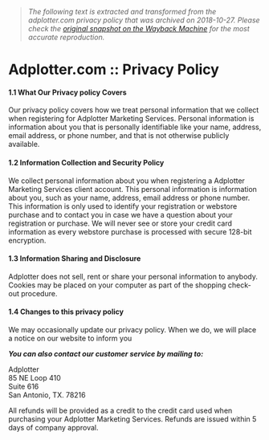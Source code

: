 > *The following text is extracted and transformed from the adplotter.com privacy policy that was archived on 2018-10-27. Please check the [original snapshot on the Wayback Machine](https://web.archive.org/web/20181027214253id_/http%3A//www.adplotter.com/privacy.asp) for the most accurate reproduction.*

# Adplotter.com :: Privacy Policy

#### 1.1 What Our Privacy policy Covers

Our privacy policy covers how we treat personal information that we collect when registering for Adplotter Marketing Services. Personal information is information about you that is personally identifiable like your name, address, email address, or phone number, and that is not otherwise publicly available.

#### 1.2 Information Collection and Security Policy

We collect personal information about you when registering a Adplotter Marketing Services client account. This personal information is information about you, such as your name, address, email address or phone number. This information is only used to identify your registration or webstore purchase and to contact you in case we have a question about your registration or purchase. We will never see or store your credit card information as every webstore purchase is processed with secure 128-bit encryption.

#### 1.3 Information Sharing and Disclosure

Adplotter does not sell, rent or share your personal information to anybody. Cookies may be placed on your computer as part of the shopping check-out procedure.

#### 1.4 Changes to this privacy policy

We may occasionally update our privacy policy. When we do, we will place a notice on our website to inform you  


_**You can also contact our customer service by mailing to:**_

Adplotter  
85 NE Loop 410  
Suite 616  
San Antonio, TX. 78216 

All refunds will be provided as a credit to the credit card used when purchasing your Adplotter Marketing Services. Refunds are issued within 5 days of company approval.
